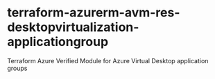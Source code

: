 # terraform-azurerm-avm-res-desktopvirtualization-applicationgroup

Terraform Azure Verified Module for Azure Virtual Desktop application groups

